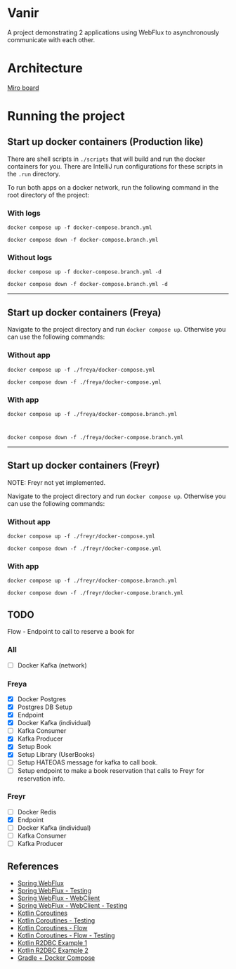 
# Vanir

A project demonstrating 2 applications using WebFlux to asynchronously communicate with each other.

# Architecture

[Miro board](https://miro.com/app/board/uXjVMIltjBI=/?share_link_id=997779665756)

# Running the project

## Start up docker containers (Production like)

There are shell scripts in `./scripts` that will build and run the docker containers for you.
There are IntelliJ run configurations for these scripts in the `.run` directory.

To run both apps on a docker network, run the following command in the root directory of the project:

### With logs
```shell
docker compose up -f docker-compose.branch.yml
```

```shell
docker compose down -f docker-compose.branch.yml
```
   
### Without logs
```shell
docker compose up -f docker-compose.branch.yml -d
```

```shell
docker compose down -f docker-compose.branch.yml -d
```

---

## Start up docker containers (Freya)

Navigate to the project directory and run `docker compose up`. 
Otherwise you can use the following commands:

### Without app
```shell
docker compose up -f ./freya/docker-compose.yml
```

```shell
docker compose down -f ./freya/docker-compose.yml
```

### With app
```shell
docker compose up -f ./freya/docker-compose.branch.yml
```

# 

```shell
docker compose down -f ./freya/docker-compose.branch.yml
```

---

## Start up docker containers (Freyr)

NOTE: Freyr not yet implemented.

Navigate to the project directory and run `docker compose up`.
Otherwise you can use the following commands:

### Without app
```shell
docker compose up -f ./freyr/docker-compose.yml
```

```shell
docker compose down -f ./freyr/docker-compose.yml
```

### With app
```shell
docker compose up -f ./freyr/docker-compose.branch.yml
```

```shell
docker compose down -f ./freyr/docker-compose.branch.yml
```

## TODO

Flow - Endpoint to call to reserve a book for 

### All
* [ ] Docker Kafka (network)

### Freya
* [x] Docker Postgres
* [x] Postgres DB Setup
* [x] Endpoint
* [x] Docker Kafka (individual)
* [ ] Kafka Consumer
* [x] Kafka Producer
* [x] Setup Book
* [x] Setup Library (UserBooks)
* [ ] Setup HATEOAS message for kafka to call book.
* [ ] Setup endpoint to make a book reservation that calls to Freyr for reservation info.

### Freyr
* [ ] Docker Redis
* [x] Endpoint
* [ ] Docker Kafka (individual)
* [ ] Kafka Consumer
* [ ] Kafka Producer

## References

- [Spring WebFlux](https://docs.spring.io/spring-framework/docs/current/reference/html/web-reactive.html#webflux)
- [Spring WebFlux - Testing](https://docs.spring.io/spring-framework/docs/current/reference/html/testing.html#webtestclient)
- [Spring WebFlux - WebClient](https://docs.spring.io/spring-framework/docs/current/reference/html/web-reactive.html#webflux-client)
- [Spring WebFlux - WebClient - Testing](https://docs.spring.io/spring-framework/docs/current/reference/html/testing.html#webtestclient)
- [Kotlin Coroutines](https://kotlinlang.org/docs/coroutines-overview.html)
- [Kotlin Coroutines - Testing](https://kotlinlang.org/docs/coroutines-testing.html)
- [Kotlin Coroutines - Flow](https://kotlinlang.org/docs/flow.html)
- [Kotlin Coroutines - Flow - Testing](https://kotlin.github.io/kotlinx.coroutines/kotlinx-coroutines-test/kotlinx.coroutines.flow/-flow-test/)
- [Kotlin R2DBC Example 1](https://github.com/helderlinhares/webflux-r2dbc-postgres-crud-api)
- [Kotlin R2DBC Example 2](https://github.com/Baeldung/kotlin-tutorials/blob/master/spring-boot-kotlin/src/main/kotlin/com/baeldung/nonblockingcoroutines/repository/ProductRepositoryCoroutines.kt)
- [Gradle + Docker Compose](https://github.com/avast/gradle-docker-compose-plugin)